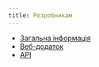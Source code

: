 ```yaml
---
title: Розробникам
---
```


* [Загальна інформація](/dev/overview)
* [Веб-додаток](/dev/web)
* [API](/dev/api)
